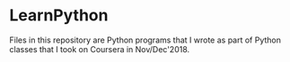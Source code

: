 # LearnPython
Files in this repository are Python programs that I wrote as part of Python classes that I took on Coursera in Nov/Dec'2018.
